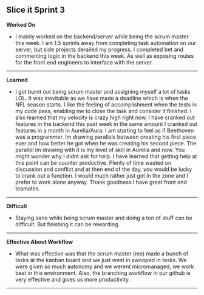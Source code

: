 **Slice it Sprint 3**
-------------------------------------------------------------------------------
**Worked On**
- I mainly worked on the backend/server while being the scrum master this week. 
I am 1.5 sprints away from completing task automation on our server, but side
projects derailed my progress. I completed bet and commenting logic in the 
backend this week. As well as exposing routes for the front end engineers to
interface with the server. 
------------------------------------------------------------------------------
**Learned**
- I got burnt out being scrum master and assigning myself a lot of tasks LOL. 
It was inevitable as we have made a deadline which is when the NFL season starts.
I like the feeling of accomplishment when the tests in my code pass, enabling 
me to close the task and consider it finished. I also learned that my velocity
is crazy high right now, I have cranked out features in the backend this past
week in the same amount I cranked out features in a month in Aurelia/Aura. 
I am starting to feel as if Beethoven was a programmer. Im drawing parallels 
between creating his first piece ever and how better he got when he was creating
his second piece. The parallel im drawing with it is my level of skill in Aurelia and
now. You might wonder why I didnt ask for help. I have learned that getting help at this
point can be counter productive. Plenty of time wasted on discussion and conflict and
at then end of the day, you would be lucky to crank out a function. I would much rather 
just get in the zone and I prefer to work alone anyway. Thank goodness I have
great front end teamates. 
------------------------------------------------------------------------------
**Difficult**
- Staying sane while being scrum master and doing a ton of stuff can be difficult.
But finishing it can be rewarding. 
------------------------------------------------------------------------------
**Effective About Workflow**
- What was effective was that the scrum master (me) made a bunch of tasks at the
kanban board and we just went in swooped in tasks. We were given so much
autonomy and we werent micromanaged, we work best in this environment. Also, the 
branching workflow in our github is very effective and gives us more
productivity.
-------------------------------------------------------------------------------